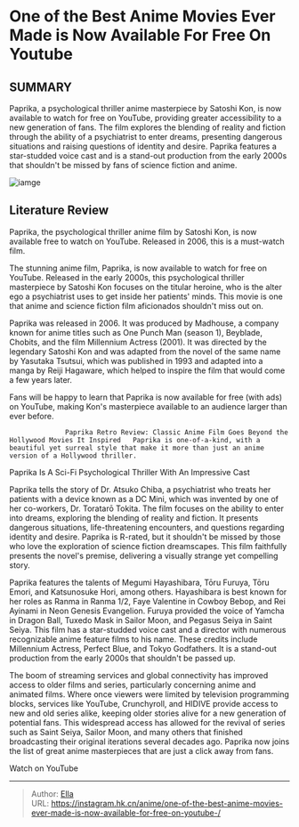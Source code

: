 # One of the Best Anime Movies Ever Made is Now Available For Free On Youtube 


## SUMMARY 



  Paprika, a psychological thriller anime masterpiece by Satoshi Kon, is now available to watch for free on YouTube, providing greater accessibility to a new generation of fans.   The film explores the blending of reality and fiction through the ability of a psychiatrist to enter dreams, presenting dangerous situations and raising questions of identity and desire.   Paprika features a star-studded voice cast and is a stand-out production from the early 2000s that shouldn&#39;t be missed by fans of science fiction and anime.  

![iamge](https://static1.srcdn.com/wordpress/wp-content/uploads/2023/11/paprika.jpg)

## Literature Review

Paprika, the psychological thriller anime film by Satoshi Kon, is now available free to watch on YouTube. Released in 2006, this is a must-watch film.




The stunning anime film, Paprika, is now available to watch for free on YouTube. Released in the early 2000s, this psychological thriller masterpiece by Satoshi Kon focuses on the titular heroine, who is the alter ego a psychiatrist uses to get inside her patients&#39; minds. This movie is one that anime and science fiction film aficionados shouldn&#39;t miss out on.




Paprika was released in 2006. It was produced by Madhouse, a company known for anime titles such as One Punch Man (season 1), Beyblade, Chobits, and the film Millennium Actress (2001). It was directed by the legendary Satoshi Kon and was adapted from the novel of the same name by Yasutaka Tsutsui, which was published in 1993 and adapted into a manga by Reiji Hagaware, which helped to inspire the film that would come a few years later.

          

Fans will be happy to learn that Paprika is now available for free (with ads) on YouTube, making Kon&#39;s masterpiece available to an audience larger than ever before.

                  Paprika Retro Review: Classic Anime Film Goes Beyond the Hollywood Movies It Inspired   Paprika is one-of-a-kind, with a beautiful yet surreal style that make it more than just an anime version of a Hollywood thriller.   





 Paprika Is A Sci-Fi Psychological Thriller With An Impressive Cast 
          

Paprika tells the story of Dr. Atsuko Chiba, a psychiatrist who treats her patients with a device known as a DC Mini, which was invented by one of her co-workers, Dr. Toratarō Tokita. The film focuses on the ability to enter into dreams, exploring the blending of reality and fiction. It presents dangerous situations, life-threatening encounters, and questions regarding identity and desire. Paprika is R-rated, but it shouldn&#39;t be missed by those who love the exploration of science fiction dreamscapes. This film faithfully presents the novel&#39;s premise, delivering a visually strange yet compelling story.

Paprika features the talents of Megumi Hayashibara, Tōru Furuya, Tōru Emori, and Katsunosuke Hori, among others. Hayashibara is best known for her roles as Ranma in Ranma 1/2, Faye Valentine in Cowboy Bebop, and Rei Ayinami in Neon Genesis Evangelion. Furuya provided the voice of Yamcha in Dragon Ball, Tuxedo Mask in Sailor Moon, and Pegasus Seiya in Saint Seiya. This film has a star-studded voice cast and a director with numerous recognizable anime feature films to his name. These credits include Millennium Actress, Perfect Blue, and Tokyo Godfathers. It is a stand-out production from the early 2000s that shouldn&#39;t be passed up.





 

The boom of streaming services and global connectivity has improved access to older films and series, particularly concerning anime and animated films. Where once viewers were limited by television programming blocks, services like YouTube, Crunchyroll, and HIDIVE provide access to new and old series alike, keeping older stories alive for a new generation of potential fans. This widespread access has allowed for the revival of series such as Saint Seiya, Sailor Moon, and many others that finished broadcasting their original iterations several decades ago. Paprika now joins the list of great anime masterpieces that are just a click away from fans.

Watch on YouTube



---

> Author: [Ella](https://instagram.hk.cn/)  
> URL: https://instagram.hk.cn/anime/one-of-the-best-anime-movies-ever-made-is-now-available-for-free-on-youtube-/  

